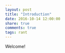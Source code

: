 ```yaml
---
layout: post 
title: "Introduction"
date: 2016-10-14 12:00:00
share: true
comments: true
tags: rant
---
```


Welcome!
